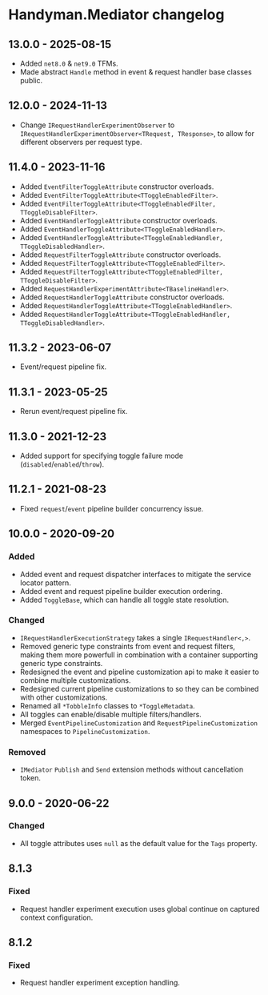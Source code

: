 # Handyman.Mediator changelog

## 13.0.0 - 2025-08-15

* Added `net8.0` & `net9.0` TFMs.
* Made abstract `Handle` method in event & request handler base classes public.

## 12.0.0 - 2024-11-13

* Change `IRequestHandlerExperimentObserver` to `IRequestHandlerExperimentObserver<TRequest, TResponse>`, to allow for different observers per request type.

## 11.4.0 - 2023-11-16

* Added `EventFilterToggleAttribute` constructor overloads.
* Added `EventFilterToggleAttribute<TToggleEnabledFilter>`.
* Added `EventFilterToggleAttribute<TToggleEnabledFilter, TToggleDisableFilter>`.
* Added `EventHandlerToggleAttribute` constructor overloads.
* Added `EventHandlerToggleAttribute<TToggleEnabledHandler>`.
* Added `EventHandlerToggleAttribute<TToggleEnabledHandler, TToggleDisabledHandler>`.
* Added `RequestFilterToggleAttribute` constructor overloads.
* Added `RequestFilterToggleAttribute<TToggleEnabledFilter>`.
* Added `RequestFilterToggleAttribute<TToggleEnabledFilter, TToggleDisableFilter>`.
* Added `RequestHandlerExperimentAttribute<TBaselineHandler>`.
* Added `RequestHandlerToggleAttribute` constructor overloads.
* Added `RequestHandlerToggleAttribute<TToggleEnabledHandler>`.
* Added `RequestHandlerToggleAttribute<TToggleEnabledHandler, TToggleDisabledHandler>`.

## 11.3.2 - 2023-06-07

* Event/request pipeline fix.

## 11.3.1 - 2023-05-25

* Rerun event/request pipeline fix.

## 11.3.0 - 2021-12-23

* Added support for specifying toggle failure mode (`disabled`/`enabled`/`throw`).

## 11.2.1 - 2021-08-23

* Fixed `request`/`event` pipeline builder concurrency issue.

## 10.0.0 - 2020-09-20

### Added

* Added event and request dispatcher interfaces to mitigate the service locator pattern.
* Added event and request pipeline builder execution ordering.
* Added `ToggleBase`, which can handle all toggle state resolution.

### Changed

* `IRequestHandlerExecutionStrategy` takes a single `IRequestHandler<,>`.
* Removed generic type constraints from event and request filters, making them more powerfull in combination with a container supporting generic type constraints.
* Redesigned the event and pipeline customization api to make it easier to combine multiple customizations.
* Redesigned current pipeline customizations to so they can be combined with other customizations.
* Renamed all `*TobbleInfo` classes to `*ToggleMetadata`.
* All toggles can enable/disable multiple filters/handlers.
* Merged `EventPipelineCustomization` and `RequestPipelineCustomization` namespaces to `PipelineCustomization`.

### Removed

* `IMediator` `Publish` and `Send` extension methods without cancellation token.

## 9.0.0 - 2020-06-22

### Changed

* All toggle attributes uses `null` as the default value for the `Tags` property.

## 8.1.3

### Fixed

* Request handler experiment execution uses global continue on captured context configuration.

## 8.1.2

### Fixed

* Request handler experiment exception handling.
